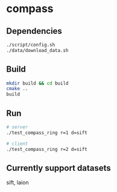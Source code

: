 # compass



## Dependencies

```bash
./script/config.sh
./data/download_data.sh
```

## Build


```bash
mkdir build && cd build
cmake ..
build
```


## Run 

```bash
# server
./test_compass_ring r=1 d=sift

# client
./test_compass_ring r=2 d=sift
```

## Currently support datasets
sift, laion